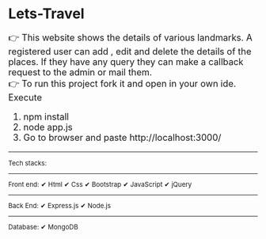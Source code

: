# Lets-Travel
<font size=4> 👉 This website shows the details of various landmarks. A registered user can add , edit and delete the details of the places. If they have any query they can make a callback request to the admin or mail them. </font>
<br>
<font size=4> 👉 To run this project fork it and open in your own ide.
 <br>
  Execute 
  1. npm install
  2. node app.js
  3. Go to browser and paste http://localhost:3000/
  </font>
<hr>
<font size=2>
Tech stacks:
<hr>
Front end:
✔ Html
✔ Css
✔ Bootstrap
✔ JavaScript
✔ jQuery
<hr>
Back End:
✔ Express.js
✔ Node.js
<hr>
Database:
✔ MongoDB
</font>
